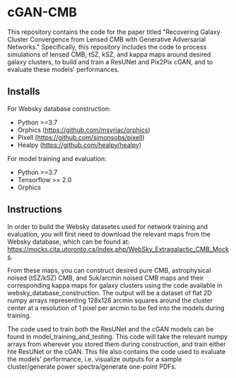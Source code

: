 # cGAN-CMB
This repository contains the code for the paper titled "Recovering Galaxy Cluster Convergence from Lensed CMB with Generative Adversarial Networks." Specifically, this repository includes the code to process simulations of lensed CMB, tSZ, kSZ, and kappa maps around desired galaxy clusters, to build and train a ResUNet and Pix2Pix cGAN, and to evaluate these models' performances. 

## Installs
For Websky database construction:
- Python >=3.7
- Orphics (https://github.com/msyriac/orphics)
- Pixell (https://github.com/simonsobs/pixell)
- Healpy (https://github.com/healpy/healpy)

For model training and evaluation:
- Python >=3.7
- Tensorflow >= 2.0
- Orphics

## Instructions
In order to build the Websky datasetes used for network training and evaluation, you will first need to download the relevant maps from the Websky database, which can be found at: https://mocks.cita.utoronto.ca/index.php/WebSky_Extragalactic_CMB_Mocks. 

From these maps, you can construct desired pure CMB, astrophysical noised (tSZ/kSZ) CMB, and 5uk/arcmin noised CMB maps and their corresponding kappa maps for galaxy clusters using the code available in websky_database_construction. The output will be a dataset of flat 2D numpy arrays representing 128x128 arcmin squares around the cluster center at a resolution of 1 pixel per arcmin to be fed into the models during training.  

The code used to train both the ResUNet and the cGAN models can be found in model_training_and_testing. This code will take the relevant numpy arrays from wherever you stored them during construction, and train either hte ResUNet or the cGAN. This file also contains the code used to evaluate the models' performance, i.e. visualize outputs for a sample cluster/generate power spectra/generate one-point PDFs.  

